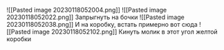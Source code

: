 ![[Pasted image 20230118052004.png]]
![[Pasted image 20230118052022.png]]
Запрыгнуть на бочки
![[Pasted image 20230118052038.png]]
И на коробку, встать примерно вот сюда
![[Pasted image 20230118052102.png]]
Кинуть молик в этот угол желтой коробки
